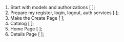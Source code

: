 1. Start with models and authorizations [ ];
2. Prepare my register, login, logout, auth services [ ];
3. Make the Create Page [ ];
4. Catalog [ ];
5. Home Page [ ];
6. Details Page [ ];

